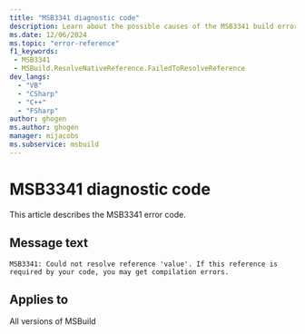 ```yaml
---
title: "MSB3341 diagnostic code"
description: Learn about the possible causes of the MSB3341 build error, and get troubleshooting tips.
ms.date: 12/06/2024
ms.topic: "error-reference"
f1_keywords:
 - MSB3341
 - MSBuild.ResolveNativeReference.FailedToResolveReference
dev_langs:
  - "VB"
  - "CSharp"
  - "C++"
  - "FSharp"
author: ghogen
ms.author: ghogen
manager: mijacobs
ms.subservice: msbuild
---
```


# MSB3341 diagnostic code

<!-- :::ErrorDefinitionDescription::: -->
<!-- :::editable-content name="introDescription"::: -->
This article describes the MSB3341 error code.
<!-- :::editable-content-end::: -->

## Message text

`MSB3341: Could not resolve reference 'value'. If this reference is required by your code, you may get compilation errors.`

<!-- :::editable-content name="postOutputDescription"::: -->
<!--
{StrBegin="MSB3341: "}
-->
<!-- :::editable-content-end::: -->
<!-- :::ErrorDefinitionDescription-end::: -->

## Applies to

All versions of MSBuild
